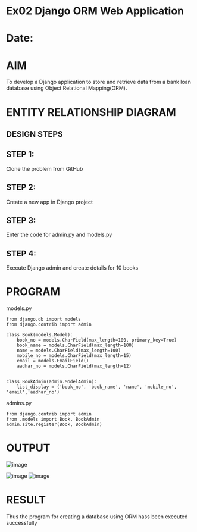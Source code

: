 # Ex02 Django ORM Web Application
# Date:
# AIM
To develop a Django application to store and retrieve data from a bank loan database using Object Relational Mapping(ORM).

# ENTITY RELATIONSHIP DIAGRAM
## DESIGN STEPS
## STEP 1:
Clone the problem from GitHub

## STEP 2:
Create a new app in Django project

## STEP 3:
Enter the code for admin.py and models.py

## STEP 4:
Execute Django admin and create details for 10 books

# PROGRAM
models.py
```
from django.db import models
from django.contrib import admin

class Book(models.Model):
    book_no = models.CharField(max_length=100, primary_key=True)
    book_name = models.CharField(max_length=100)
    name = models.CharField(max_length=100)
    mobile_no = models.CharField(max_length=15)
    email = models.EmailField()
    aadhar_no = models.CharField(max_length=12)
    

class BookAdmin(admin.ModelAdmin):
    list_display = ('book_no', 'book_name', 'name', 'mobile_no', 'email','aadhar_no')
```
admins.py
```
from django.contrib import admin
from .models import Book, BookAdmin
admin.site.register(Book, BookAdmin)
```
# OUTPUT
![image](https://github.com/user-attachments/assets/a0a5097c-cb5f-46ae-bffa-5c2cfd4d05fb)

![image](https://github.com/user-attachments/assets/1662da9b-1b1f-4d00-8433-fd2493df3e0d)
![image](https://github.com/user-attachments/assets/d559d167-1510-4dac-a62a-694999c5dc9e)


# RESULT
Thus the program for creating a database using ORM hass been executed successfully
